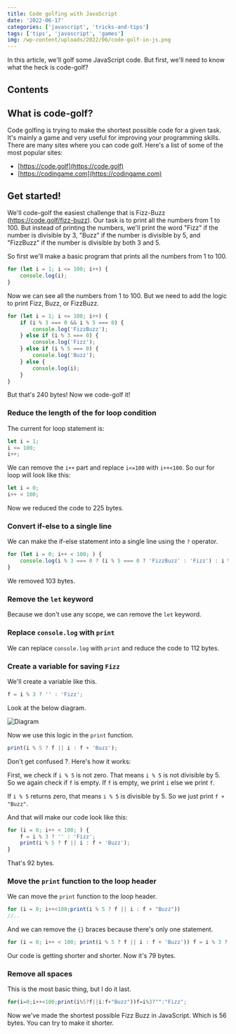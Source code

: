 ```yaml
---
title: Code golfing with JavaScript
date: '2022-06-17'
categories: ['javascript', 'tricks-and-tips']
tags: ['tips', 'javascript', 'games']
img: /wp-content/uploads/2022/06/code-golf-in-js.png
---
```


In this article, we'll golf some JavaScript code. But first, we'll need to know what the heck is code-golf?

## Contents

## What is code-golf?

Code golfing is trying to make the shortest possible code for a given task. It's mainly a game and very useful for improving your programming skills. There are many sites where you can code golf. Here's a list of some of the most popular sites:

- [https://code.golf](https://code.golf)
- [https://codingame.com](https://codingame.com)

## Get started!

We'll code-golf the easiest challenge that is Fizz-Buzz (https://code.golf/fizz-buzz). Our task is to print all the numbers from 1 to 100. But instead of printing the numbers, we'll print the word "Fizz" if the number is divisible by 3, "Buzz" if the number is divisible by 5, and "FizzBuzz" if the number is divisible by both 3 and 5.

So first we'll make a basic program that prints all the numbers from 1 to 100.

```js
for (let i = 1; i <= 100; i++) {
	console.log(i);
}
```

Now we can see all the numbers from 1 to 100. But we need to add the logic to print Fizz, Buzz, or FizzBuzz.

```js
for (let i = 1; i <= 100; i++) {
	if (i % 3 === 0 && i % 5 === 0) {
		console.log('FizzBuzz');
	} else if (i % 3 === 0) {
		console.log('Fizz');
	} else if (i % 5 === 0) {
		console.log('Buzz');
	} else {
		console.log(i);
	}
}
```

But that's 240 bytes! Now we code-golf it!

### Reduce the length of the for loop condition

The current for loop statement is:

```js
let i = 1;
i <= 100;
i++;
```

We can remove the `i++` part and replace `i<=100` with `i++<100`. So our for loop will look like this:

```js
let i = 0;
i++ < 100;
```

Now we reduced the code to 225 bytes.

### Convert if-else to a single line

We can make the if-else statement into a single line using the `?` operator.

```js
for (let i = 0; i++ < 100; ) {
	console.log(i % 3 === 0 ? (i % 5 === 0 ? 'FizzBuzz' : 'Fizz') : i % 5 === 0 ? 'Buzz' : i);
}
```

We removed 103 bytes.

### Remove the `let` keyword

Because we don't use any scope, we can remove the `let` keyword.

### Replace `console.log` with `print`

We can replace `console.log` with `print` and reduce the code to 112 bytes.

### Create a variable for saving `Fizz`

We'll create a variable like this.

```js
f = i % 3 ? '' : 'Fizz';
```

Look at the below diagram.

![Diagram](https://user-images.githubusercontent.com/76736580/174227472-7ad3f884-9f1a-4f2d-a32e-0295c292d863.png)

Now we use this logic in the `print` function.

```js
print(i % 5 ? f || i : f + 'Buzz');
```

Don't get confused ?. Here's how it works:

First, we check if `i % 5` is not zero. That means `i % 5` is not divisible by 5. So we again check if `f` is empty. If `f` is empty, we print `i` else we print `f`.

If `i % 5` returns zero, that means `i % 5` is divisible by 5. So we just print `f + "Buzz"`.

And that will make our code look like this:

```js
for (i = 0; i++ < 100; ) {
	f = i % 3 ? '' : 'Fizz';
	print(i % 5 ? f || i : f + 'Buzz');
}
```

That's 92 bytes.

### Move the `print` function to the loop header

We can move the `print` function to the loop header.

```js
for (i = 0; i++<100;print(i % 5 ? f || i : f + "Buzz"))
//..
```

And we can remove the `{}` braces because there's only one statement.

```js
for (i = 0; i++ < 100; print(i % 5 ? f || i : f + 'Buzz')) f = i % 3 ? '' : 'Fizz';
```

Our code is getting shorter and shorter. Now it's 79 bytes.

### Remove all spaces

This is the most basic thing, but I do it last.

<!-- prettier-ignore-start -->
```js
for(i=0;i++<100;print(i%5?f||i:f+"Buzz"))f=i%3?"":"Fizz";
```
<!-- prettier-ignore-end -->

Now we've made the shortest possible Fizz Buzz in JavaScript. Which is 56 bytes. You can try to make it shorter.
